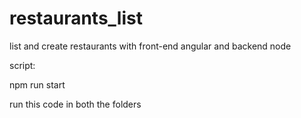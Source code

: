 # restaurants_list
list and create restaurants with front-end angular and backend node 


script:

npm run start

run this code in both the folders
